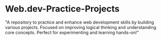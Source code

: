 # Web.dev-Practice-Projects
"A repository to practice and enhance web development skills by building various projects. Focused on improving logical thinking and understanding core concepts. Perfect for experimenting and learning hands-on!"
